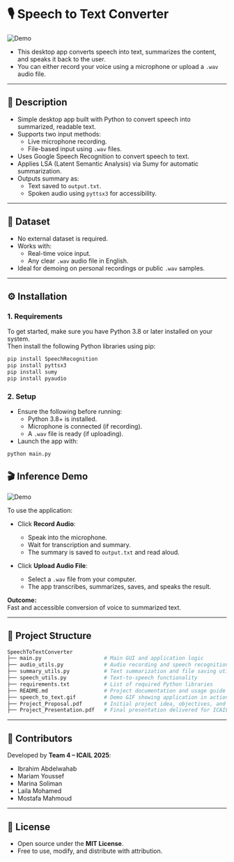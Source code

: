 # 🎙️ Speech to Text Converter

![Demo](speech_to_text.gif)

- This desktop app converts speech into text, summarizes the content, and speaks it back to the user.
- You can either record your voice using a microphone or upload a `.wav` audio file.

---

## 📌 Description

- Simple desktop app built with Python to convert speech into summarized, readable text.
- Supports two input methods:
  - Live microphone recording.
  - File-based input using `.wav` files.
- Uses Google Speech Recognition to convert speech to text.
- Applies LSA (Latent Semantic Analysis) via Sumy for automatic summarization.
- Outputs summary as:
  - Text saved to `output.txt`.
  - Spoken audio using `pyttsx3` for accessibility.

---

## 📁 Dataset

- No external dataset is required.
- Works with:
  - Real-time voice input.
  - Any clear `.wav` audio file in English.
- Ideal for demoing on personal recordings or public `.wav` samples.

---

## ⚙️ Installation

### 1. Requirements

To get started, make sure you have Python 3.8 or later installed on your system.  
Then install the following Python libraries using pip:

```bash
pip install SpeechRecognition
pip install pyttsx3
pip install sumy
pip install pyaudio
```
### 2. Setup

- Ensure the following before running:
  - Python 3.8+ is installed.
  - Microphone is connected (if recording).
  - A `.wav` file is ready (if uploading).
- Launch the app with:

```bash
python main.py
```


## 🎬 Inference Demo

![Demo](Demo.gif)

To use the application:

- Click **Record Audio**:
  - Speak into the microphone.
  - Wait for transcription and summary.
  - The summary is saved to `output.txt` and read aloud.

- Click **Upload Audio File**:
  - Select a `.wav` file from your computer.
  - The app transcribes, summarizes, saves, and speaks the result.

**Outcome:**  
Fast and accessible conversion of voice to summarized text.

---

## 📁 Project Structure

```bash
SpeechToTextConverter
├── main.py                    # Main GUI and application logic
├── audio_utils.py             # Audio recording and speech recognition functions
├── summary_utils.py           # Text summarization and file saving utilities
├── speech_utils.py            # Text-to-speech functionality
├── requirements.txt           # List of required Python libraries
├── README.md                  # Project documentation and usage guide
├── speech_to_text.gif         # Demo GIF showing application in action
├── Project_Proposal.pdf       # Initial project idea, objectives, and plan
├── Project_Presentation.pdf   # Final presentation delivered for ICAIL program
```

---

## 👥 Contributors

Developed by **Team 4 – ICAIL 2025**:

- Ibrahim Abdelwahab  
- Mariam Youssef  
- Marina Soliman  
- Laila Mohamed  
- Mostafa Mahmoud

---

## 📝 License

- Open source under the **MIT License**.  
- Free to use, modify, and distribute with attribution.
